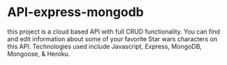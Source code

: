 # API-express-mongodb
this project is a cloud based API with full CRUD functionality. You can find and edit information about some of your favorite Star wars characters on this API. Technologies used include Javascript, Express, MongoDB, Mongoose, & Heroku.

